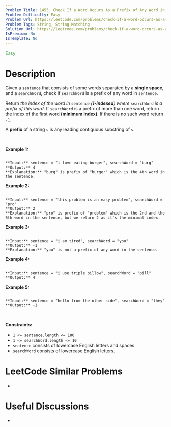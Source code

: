 ```yaml
---
Problem Title: 1455. Check If a Word Occurs As a Prefix of Any Word in a Sentence
Problem Difficulty: Easy
Problem Url: https://leetcode.com/problems/check-if-a-word-occurs-as-a-prefix-of-any-word-in-a-sentence/
Problem Tags: String, String Matching
Solution Url: https://leetcode.com/problems/check-if-a-word-occurs-as-a-prefix-of-any-word-in-a-sentence/solution/
IsPremium: No
IsTemplate: No
---
```


<span style="color: rgb(67, 160, 71);">Easy</span>

# Description

Given a `sentence` that consists of some words separated by a **single space**, and a `searchWord`, check if `searchWord` is a prefix of any word in `sentence`.


Return *the index of the word in* `sentence` *(**1-indexed**) where* `searchWord` *is a prefix of this word*. If `searchWord` is a prefix of more than one word, return the index of the first word **(minimum index)**. If there is no such word return `-1`.


A **prefix** of a string `s` is any leading contiguous substring of `s`.


 


**Example 1:**



```

**Input:** sentence = "i love eating burger", searchWord = "burg"
**Output:** 4
**Explanation:** "burg" is prefix of "burger" which is the 4th word in the sentence.

```

**Example 2:**



```

**Input:** sentence = "this problem is an easy problem", searchWord = "pro"
**Output:** 2
**Explanation:** "pro" is prefix of "problem" which is the 2nd and the 6th word in the sentence, but we return 2 as it's the minimal index.

```

**Example 3:**



```

**Input:** sentence = "i am tired", searchWord = "you"
**Output:** -1
**Explanation:** "you" is not a prefix of any word in the sentence.

```

**Example 4:**



```

**Input:** sentence = "i use triple pillow", searchWord = "pill"
**Output:** 4

```

**Example 5:**



```

**Input:** sentence = "hello from the other side", searchWord = "they"
**Output:** -1

```

 


**Constraints:**


* `1 <= sentence.length <= 100`
* `1 <= searchWord.length <= 10`
* `sentence` consists of lowercase English letters and spaces.
* `searchWord` consists of lowercase English letters.




# LeetCode Similar Problems

- []()

# Useful Discussions

- []()
